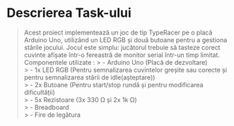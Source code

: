# Descrierea Task-ului
> Acest proiect implementează un joc de tip TypeRacer pe o placă Arduino Uno, utilizând un LED RGB și două butoane pentru a gestiona stările jocului. Jocul este simplu: jucătorul trebuie să tasteze corect cuvinte afișate într-o fereastră de monitor serial într-un timp limitat.
> Componentele utilizate :
    > - Arduino Uno (Placă de dezvoltare)  
    > - 1x LED RGB (Pentru semnalizarea cuvintelor greșite sau corecte și pentru semnalizarea stării de idle(așteptare))  
    > - 2x Butoane (Pentru start/stop rundă și pentru modificarea dificultății)  
    > - 5x Rezistoare (3x 330 Ω și 2x 1k Ω)  
    > - Breadboard  
    > - Fire de legătura  
